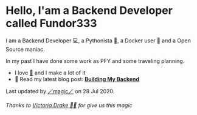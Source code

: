 
# Hello, I'am a Backend Developer called Fundor333

I am a Backend Developer 💻, a Pythonista 🐍, a Docker user 🐋 and a Open Source maniac.

In my past I have done some work as PFY and some traveling planning.
- I love [🍵](https://digitaltearoom.com/pages/about/) and I make a lot of it
- 📰 Read my latest blog post: **[Building My Backend](https://fundor333.com/post/2020/building-my-backend/)**

Last updated by [🪄magic🪄](https://victoria.dev/blog/go-automate-your-github-profile-readme/) on 28 Jul 2020.

*Thanks to [Victoria Drake 🧙‍♀️](https://victoria.dev/blog/go-automate-your-github-profile-readme/) for give us this magic*
